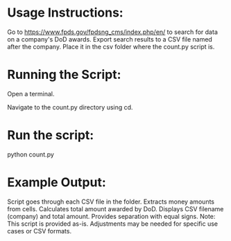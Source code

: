 
# Usage Instructions:

Go to https://www.fpds.gov/fpdsng_cms/index.php/en/ to search for data on a company's DoD awards.
Export search results to a CSV file named after the company. Place it in the csv folder where the count.py script is.

# Running the Script:

Open a terminal.

Navigate to the count.py directory using cd.

# Run the script:

python count.py

# Example Output:

Script goes through each CSV file in the folder.
Extracts money amounts from cells.
Calculates total amount awarded by DoD.
Displays CSV filename (company) and total amount.
Provides separation with equal signs.
Note: This script is provided as-is. Adjustments may be needed for specific use cases or CSV formats.
